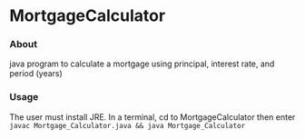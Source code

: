 # MortgageCalculator

### About
java program to calculate a mortgage using principal, interest rate, and period (years)

### Usage
The user must install JRE. In a terminal, cd to MortgageCalculator then enter `javac Mortgage_Calculator.java && java Mortgage_Calculator`
